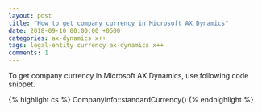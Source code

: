 ```yaml
---
layout: post
title: "How to get company currency in Microsoft AX Dynamics"
date: 2018-09-10 00:00:00 +0500
categories: ax-dynamics x++
tags: legal-entity currency ax-dynamics x++
comments: 1
---
```


To get company currency in Microsoft AX Dynamics, use following code snippet.

{% highlight cs %}
CompanyInfo::standardCurrency()
{% endhighlight %}